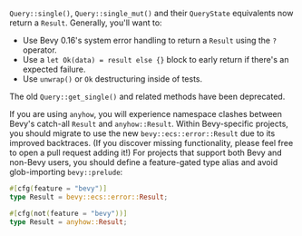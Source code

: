 `Query::single()`, `Query::single_mut()` and their `QueryState` equivalents now return a `Result`. Generally, you'll want to:

- Use Bevy 0.16's system error handling to return a `Result` using the `?` operator.
- Use a `let Ok(data) = result else {}` block to early return if there's an expected failure.
- Use `unwrap()` or `Ok` destructuring inside of tests.

The old `Query::get_single()` and related methods have been deprecated.

If you are using `anyhow`, you will experience namespace clashes between Bevy's catch-all `Result` and `anyhow::Result`. Within Bevy-specific projects, you should migrate to use the new `bevy::ecs::error::Result` due to its improved backtraces. (If you discover missing functionality, please feel free to open a pull request adding it!) For projects that support both Bevy and non-Bevy users, you should define a feature-gated type alias and avoid glob-importing `bevy::prelude`:

```rust
#[cfg(feature = "bevy")]
type Result = bevy::ecs::error::Result;

#[cfg(not(feature = "bevy"))]
type Result = anyhow::Result;
```
